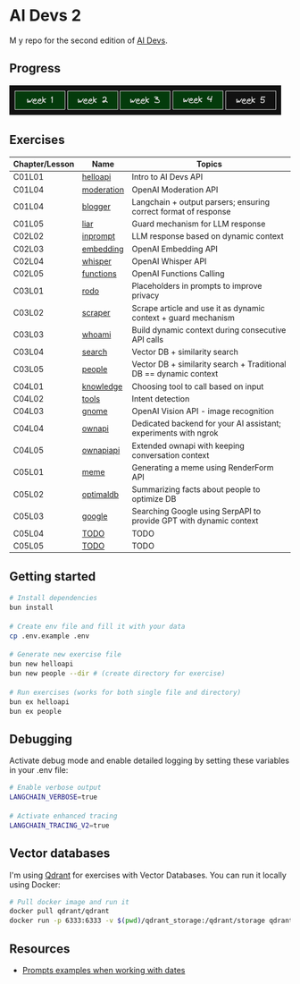 # AI Devs 2

M y repo for the second edition of [AI Devs](https://www.aidevs.pl/).

## Progress

![progress](./docs/progress.excalidraw.png)

## Exercises

| Chapter/Lesson | Name                                            | Topics                                                             |
| -------------- | ----------------------------------------------- | ------------------------------------------------------------------ |
| C01L01         | [helloapi](./exercises/helloapi.ts)             | Intro to AI Devs API                                               |
| C01L04         | [moderation](./exercises/moderation.ts)         | OpenAI Moderation API                                              |
| C01L04         | [blogger](./exercises/blogger.ts)               | Langchain + output parsers; ensuring correct format of response    |
| C01L05         | [liar](./exercises/liar.ts)                     | Guard mechanism for LLM response                                   |
| C02L02         | [inprompt](./exercises/inprompt.ts)             | LLM response based on dynamic context                              |
| C02L03         | [embedding](./exercises/embedding.ts)           | OpenAI Embedding API                                               |
| C02L04         | [whisper](./exercises/whisper.ts)               | OpenAI Whisper API                                                 |
| C02L05         | [functions](./exercises/functions.ts)           | OpenAI Functions Calling                                           |
| C03L01         | [rodo](./exercises/rodo.ts)                     | Placeholders in prompts to improve privacy                         |
| C03L02         | [scraper](./exercises/scraper.ts)               | Scrape article and use it as dynamic context + guard mechanism     |
| C03L03         | [whoami](./exercises/whoami.ts)                 | Build dynamic context during consecutive API calls                 |
| C03L04         | [search](./exercises//search/search.ts)         | Vector DB + similarity search                                      |
| C03L05         | [people](./exercises/people.ts)                 | Vector DB + similarity search + Traditional DB == dynamic context  |
| C04L01         | [knowledge](./exercises/knowledge/knowledge.ts) | Choosing tool to call based on input                               |
| C04L02         | [tools](./exercises/tools.ts)                   | Intent detection                                                   |
| C04L03         | [gnome](./exercises/gnome.ts)                   | OpenAI Vision API - image recognition                              |
| C04L04         | [ownapi](./exercises/ownapi/ownapi.ts)          | Dedicated backend for your AI assistant; experiments with ngrok    |
| C04L05         | [ownapiapi](./exercises/ownapi/ownapi.ts)       | Extended ownapi with keeping conversation context                  |
| C05L01         | [meme](./exercises/meme.ts)                     | Generating a meme using RenderForm API                             |
| C05L02         | [optimaldb](./exercises/optimaldb/optimaldb.ts) | Summarizing facts about people to optimize DB                      |
| C05L03         | [google](./exercises/google/google.ts)          | Searching Google using SerpAPI to provide GPT with dynamic context |
| C05L04         | [TODO](./exercises/TODO/TODO.ts)                | TODO                                                               |
| C05L05         | [TODO](./exercises/TODO/TODO.ts)                | TODO                                                               |

## Getting started

```bash
# Install dependencies
bun install

# Create env file and fill it with your data
cp .env.example .env

# Generate new exercise file
bun new helloapi
bun new people --dir # (create directory for exercise)

# Run exercises (works for both single file and directory)
bun ex helloapi
bun ex people
```

## Debugging

Activate debug mode and enable detailed logging by setting these variables in your .env file:

```bash
# Enable verbose output
LANGCHAIN_VERBOSE=true

# Activate enhanced tracing
LANGCHAIN_TRACING_V2=true
```

## Vector databases

I'm using [Qdrant](https://qdrant.tech/documentation/quick-start/) for exercises with Vector Databases. You can run it
locally using Docker:

```bash
# Pull docker image and run it
docker pull qdrant/qdrant
docker run -p 6333:6333 -v $(pwd)/qdrant_storage:/qdrant/storage qdrant/qdrant
```

## Resources

- [Prompts examples when working with dates](https://github.com/dair-ai/Prompt-Engineering-Guide/blob/main/guides/prompts-applications.md)
